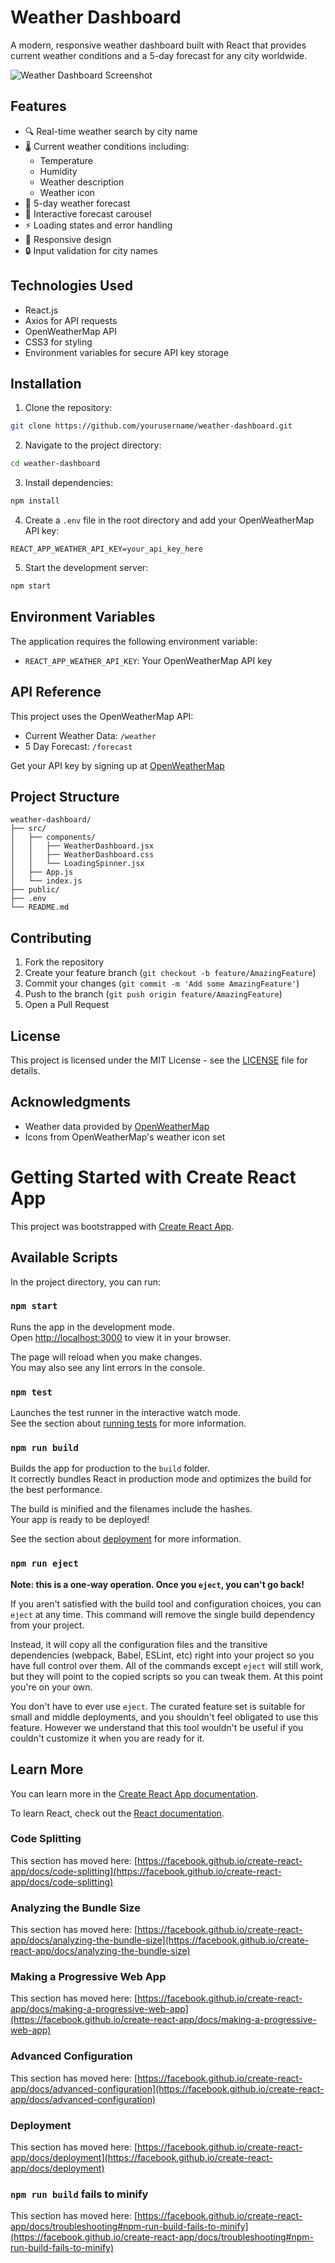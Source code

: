 # Weather Dashboard

A modern, responsive weather dashboard built with React that provides current weather conditions and a 5-day forecast for any city worldwide.

![Weather Dashboard Screenshot](screenshot.png)

## Features

- 🔍 Real-time weather search by city name
- 🌡️ Current weather conditions including:
  - Temperature
  - Humidity
  - Weather description
  - Weather icon
- 📅 5-day weather forecast
- 🎠 Interactive forecast carousel
- ⚡ Loading states and error handling
- 📱 Responsive design
- 🔒 Input validation for city names

## Technologies Used

- React.js
- Axios for API requests
- OpenWeatherMap API
- CSS3 for styling
- Environment variables for secure API key storage

## Installation

1. Clone the repository:

```bash
git clone https://github.com/yourusername/weather-dashboard.git
```

2. Navigate to the project directory:

```bash
cd weather-dashboard
```

3. Install dependencies:

```bash
npm install
```

4. Create a `.env` file in the root directory and add your OpenWeatherMap API key:

```
REACT_APP_WEATHER_API_KEY=your_api_key_here
```

5. Start the development server:

```bash
npm start
```


## Environment Variables

The application requires the following environment variable:

- `REACT_APP_WEATHER_API_KEY`: Your OpenWeatherMap API key

## API Reference

This project uses the OpenWeatherMap API:
- Current Weather Data: `/weather`
- 5 Day Forecast: `/forecast`

Get your API key by signing up at [OpenWeatherMap](https://openweathermap.org/api)

## Project Structure

```
weather-dashboard/
├── src/
│   ├── components/
│   │   ├── WeatherDashboard.jsx
│   │   ├── WeatherDashboard.css
│   │   └── LoadingSpinner.jsx
│   ├── App.js
│   └── index.js
├── public/
├── .env
└── README.md
```

## Contributing

1. Fork the repository
2. Create your feature branch (`git checkout -b feature/AmazingFeature`)
3. Commit your changes (`git commit -m 'Add some AmazingFeature'`)
4. Push to the branch (`git push origin feature/AmazingFeature`)
5. Open a Pull Request

## License

This project is licensed under the MIT License - see the [LICENSE](LICENSE) file for details.

## Acknowledgments

- Weather data provided by [OpenWeatherMap](https://openweathermap.org/)
- Icons from OpenWeatherMap's weather icon set






# Getting Started with Create React App

This project was bootstrapped with [Create React App](https://github.com/facebook/create-react-app).

## Available Scripts

In the project directory, you can run:

### `npm start`

Runs the app in the development mode.\
Open [http://localhost:3000](http://localhost:3000) to view it in your browser.

The page will reload when you make changes.\
You may also see any lint errors in the console.

### `npm test`

Launches the test runner in the interactive watch mode.\
See the section about [running tests](https://facebook.github.io/create-react-app/docs/running-tests) for more information.

### `npm run build`

Builds the app for production to the `build` folder.\
It correctly bundles React in production mode and optimizes the build for the best performance.

The build is minified and the filenames include the hashes.\
Your app is ready to be deployed!

See the section about [deployment](https://facebook.github.io/create-react-app/docs/deployment) for more information.

### `npm run eject`

**Note: this is a one-way operation. Once you `eject`, you can't go back!**

If you aren't satisfied with the build tool and configuration choices, you can `eject` at any time. This command will remove the single build dependency from your project.

Instead, it will copy all the configuration files and the transitive dependencies (webpack, Babel, ESLint, etc) right into your project so you have full control over them. All of the commands except `eject` will still work, but they will point to the copied scripts so you can tweak them. At this point you're on your own.

You don't have to ever use `eject`. The curated feature set is suitable for small and middle deployments, and you shouldn't feel obligated to use this feature. However we understand that this tool wouldn't be useful if you couldn't customize it when you are ready for it.

## Learn More

You can learn more in the [Create React App documentation](https://facebook.github.io/create-react-app/docs/getting-started).

To learn React, check out the [React documentation](https://reactjs.org/).

### Code Splitting

This section has moved here: [https://facebook.github.io/create-react-app/docs/code-splitting](https://facebook.github.io/create-react-app/docs/code-splitting)

### Analyzing the Bundle Size

This section has moved here: [https://facebook.github.io/create-react-app/docs/analyzing-the-bundle-size](https://facebook.github.io/create-react-app/docs/analyzing-the-bundle-size)

### Making a Progressive Web App

This section has moved here: [https://facebook.github.io/create-react-app/docs/making-a-progressive-web-app](https://facebook.github.io/create-react-app/docs/making-a-progressive-web-app)

### Advanced Configuration

This section has moved here: [https://facebook.github.io/create-react-app/docs/advanced-configuration](https://facebook.github.io/create-react-app/docs/advanced-configuration)

### Deployment

This section has moved here: [https://facebook.github.io/create-react-app/docs/deployment](https://facebook.github.io/create-react-app/docs/deployment)

### `npm run build` fails to minify

This section has moved here: [https://facebook.github.io/create-react-app/docs/troubleshooting#npm-run-build-fails-to-minify](https://facebook.github.io/create-react-app/docs/troubleshooting#npm-run-build-fails-to-minify)
